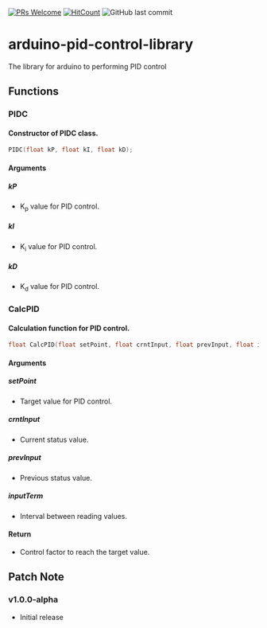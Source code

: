 [![PRs Welcome](https://img.shields.io/badge/PRs-welcome-brightgreen.svg?style=flat-square)](http://makeapullrequest.com)
[![HitCount](http://hits.dwyl.io/nulLeeKH/arduino-pid-control-library.svg)](http://hits.dwyl.io/nulLeeKH/arduino-pid-control-library)
![GitHub last commit](https://img.shields.io/github/last-commit/nulLeeKH/arduino-pid-control-library.svg)

# arduino-pid-control-library
The library for arduino to performing PID control

## Functions

### PIDC

#### Constructor of PIDC class.
```cpp
PIDC(float kP, float kI, float kD);
```

#### Arguments

##### kP
- K<sub>p</sub> value for PID control.

##### kI
- K<sub>i</sub> value for PID control.

##### kD
- K<sub>d</sub> value for PID control.

### CalcPID

#### Calculation function for PID control.
```cpp
float CalcPID(float setPoint, float crntInput, float prevInput, float inputTerm);
```

####  Arguments

##### setPoint
- Target value for PID control.

##### crntInput
- Current status value.

##### prevInput
- Previous status value.

##### inputTerm
- Interval between reading values.

####  Return
- Control factor to reach the target value.

## Patch Note

### v1.0.0-alpha
- Initial release

